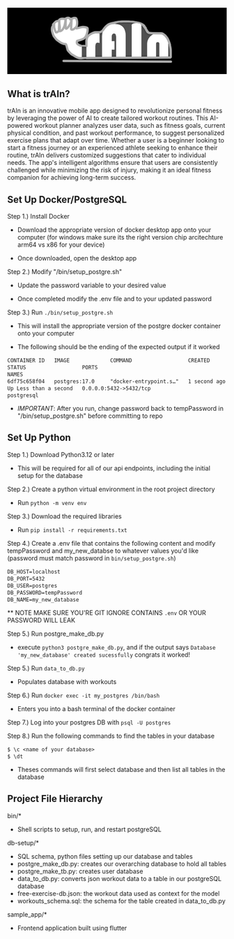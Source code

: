 <p align="center">
  <img src="resources/logo.png" />
</p>

## What is trAIn?

trAIn is an innovative mobile app designed to revolutionize personal fitness by leveraging the power of AI to create tailored workout routines. This AI-powered workout planner analyzes user data, such as fitness goals, current physical condition, and past workout performance, to suggest personalized exercise plans that adapt over time. Whether a user is a beginner looking to start a fitness journey or an experienced athlete seeking to enhance their routine, trAIn delivers customized suggestions that cater to individual needs. The app's intelligent algorithms ensure that users are consistently challenged while minimizing the risk of injury, making it an ideal fitness companion for achieving long-term success.

## Set Up Docker/PostgreSQL

Step 1.) Install Docker 
- Download the appropriate version of docker desktop app onto your computer (for windows make sure its the right version chip arcitechture arm64 vs x86 for your device)

- Once downloaded, open the desktop app

Step 2.) Modify "/bin/setup_postgre.sh"

- Update the password variable to your desired value

- Once completed modify the .env file and to your updated password

Step 3.) Run `./bin/setup_postgre.sh`

- This will install the appropriate version of the postgre docker container onto your computer

- The following should be the ending of the expected output if it worked

```
CONTAINER ID   IMAGE             COMMAND                  CREATED        STATUS                  PORTS                                              NAMES
6df75c658f04   postgres:17.0     "docker-entrypoint.s…"   1 second ago   Up Less than a second   0.0.0.0:5432->5432/tcp                             postgresql
```

- *IMPORTANT*: After you run, change password back to tempPassword in "/bin/setup_postgre.sh" before committing to repo

## Set Up Python

Step 1.) Download Python3.12 or later

- This will be required for all of our api endpoints, including the initial setup for the database

Step 2.) Create a python virtual environment in the root project directory

- Run `python -m venv env`

Step 3.) Download the required libraries

- Run `pip install -r requirements.txt`

Step 4.) Create a .env file that contains the following content and modify tempPassword and my_new_databse to whatever values you'd like (password must match password in `bin/setup_postgre.sh`)

```
DB_HOST=localhost
DB_PORT=5432
DB_USER=postgres
DB_PASSWORD=tempPassword
DB_NAME=my_new_database
```
** NOTE MAKE SURE YOU'RE GIT IGNORE CONTAINS `.env` OR YOUR PASSWORD WILL LEAK

Step 5.) Run postgre_make_db.py

- execute `python3 postgre_make_db.py`, and if the output says `Database 'my_new_database' created sucessfully` congrats it worked! 

Step 5.) Run `data_to_db.py`
- Populates database with workouts

Step 6.) Run `docker exec -it my_postgres /bin/bash`
- Enters you into a bash terminal of the docker container

Step 7.) Log into your postgres DB with `psql -U postgres`

Step 8.) Run the following commands to find the tables in your database

```
$ \c <name of your database>
$ \dt
```

- Theses commands will first select database and then list all tables in the database


## Project File Hierarchy
bin/*
- Shell scripts to setup, run, and restart postgreSQL

db-setup/*
- SQL schema, python files setting up our database and tables  
- postgre_make_db.py: creates our overarching database to hold all tables  
- postgre_make_tb.py: creates user database  
- data_to_db.py: converts json workout data to a table in our postgreSQL database  
- free-exercise-db.json: the workout data used as context for the model  
- workouts_schema.sql: the schema for the table created in data_to_db.py  

sample_app/*
- Frontend application built using flutter  

